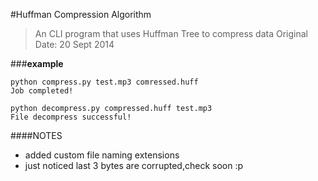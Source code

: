 #Huffman Compression Algorithm
> An CLI program that uses Huffman Tree to compress data
> Original Date: 20 Sept 2014

###**example**
```
python compress.py test.mp3 comressed.huff
Job completed!

python decompress.py compressed.huff test.mp3
File decompress successful!
```

####NOTES
* added custom file naming extensions
* just noticed last 3 bytes are corrupted,check soon :p
